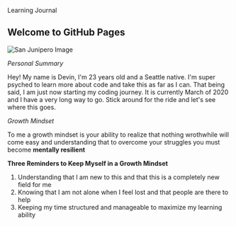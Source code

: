 Learning Journal 
## Welcome to GitHub Pages

![San Junipero Image](https://i.redd.it/avhv5tk0a46y.jpg)

_Personal Summary_ 

Hey! My name is Devin, I'm 23 years old and a Seattle native. I'm super psyched to learn more about code and take this as far as I can. That being said, I am just now starting my coding journey. It is currently March of 2020 and I have a very long way to go. Stick around for the ride and let's see where this goes.

_Growth Mindset_

To me a growth mindset is your ability to realize that nothing wrothwhile will come easy and understanding that to overcome your struggles you must become **mentally resilient**

**Three Reminders to Keep Myself in a Growth Mindset**

1. Understanding that I am new to this and that this is a completely new field for me
2. Knowing that I am not alone when I feel lost and that people are there to help
3. Keeping my time structured and manageable to maximize my learning ability
